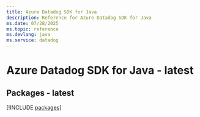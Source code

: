 ```yaml
---
title: Azure Datadog SDK for Java
description: Reference for Azure Datadog SDK for Java
ms.date: 07/28/2025
ms.topic: reference
ms.devlang: java
ms.service: datadog
---
```

# Azure Datadog SDK for Java - latest
## Packages - latest
[!INCLUDE [packages](datadog-index.md)]